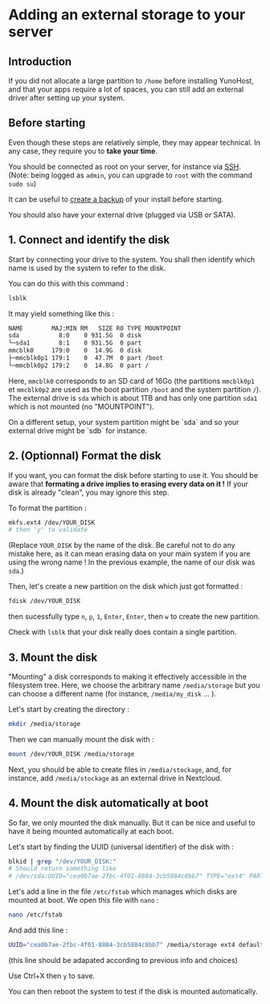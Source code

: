 # Adding an external storage to your server

## Introduction

If you did not allocate a large partition to `/home` before installing YunoHost, and that your apps require a lot of spaces, you can still add an external driver after setting up your system.

## Before starting

Even though these steps are relatively simple, they may appear technical. In any case, they require you to **take your time**.

You should be connected as root on your server, for instance via [SSH](/ssh). (Note: being logged as `admin`, you can upgrade to `root` with the command `sudo su`)

It can be useful to [create a backup](/backup) of your install before starting.

You should also have your external drive (plugged via USB or SATA).

## 1. Connect and identify the disk

Start by connecting your drive to the system. You shall then identify which name is used by the system to refer to the disk.

You can do this with this command :

```bash
lsblk
```

It may yield something like this :

```bash
NAME        MAJ:MIN RM   SIZE RO TYPE MOUNTPOINT
sda           8:0    0 931.5G  0 disk 
└─sda1        8:1    0 931.5G  0 part 
mmcblk0     179:0    0  14.9G  0 disk 
├─mmcblk0p1 179:1    0  47.7M  0 part /boot
└─mmcblk0p2 179:2    0  14.8G  0 part /
```

Here, `mmcblk0` corresponds to an SD card of 16Go (the partitions `mmcblk0p1` et `mmcblk0p2` are used as the boot partition `/boot` and the system partition `/`). The external drive is `sda` which is about 1TB and has only one partition `sda1` which is not mounted (no "MOUNTPOINT").

<div class="alert alert-warning" markdown="1">
<span class="glyphicon glyphicon-warning-sign"></span> On a different setup, your system partition might be `sda` and so your external drive might be `sdb` for instance.
</div>

## 2. (Optionnal) Format the disk

If you want, you can format the disk before starting to use it. You should be aware that **formating a drive implies to erasing every data on it !** If your disk is already "clean", you may ignore this step.

To format the partition :

```bash
mkfs.ext4 /dev/YOUR_DISK
# then 'y' to validate
```

(Replace `YOUR_DISK` by the name of the disk. Be careful not to do any mistake here, as it can mean erasing data on your main system if you are using the wrong name ! In the previous example, the name of our disk was `sda`.)

Then, let's create a new partition on the disk which just got formatted :

```bash
fdisk /dev/YOUR_DISK
```

then sucessfully type `n`, `p`, `1`, `Enter`, `Enter`, then `w` to create the new partition.

Check with `lsblk` that your disk really does contain a single partition.

## 3. Mount the disk

"Mounting" a disk corresponds to making it effectively accessible in the filesystem tree. Here, we choose the arbitrary name `/media/storage` but you can choose a different name (for instance, `/media/my_disk` ... ).

Let's start by creating the directory :

```bash
mkdir /media/storage
```

Then we can manually mount the disk with :

```bash
mount /dev/YOUR_DISK /media/storage
```

Next, you should be able to create files in `/media/stockage`, and, for instance, add `/media/stockage` as an external drive in Nextcloud.

## 4. Mount the disk automatically at boot

So far, we only mounted the disk manually. But it can be nice and useful to have it being mounted automatically at each boot.

Let's start by finding the UUID (universal identifier) of the disk with :

```bash
blkid | grep "/dev/YOUR_DISK:"
# Should return something like
# /dev/sda:UUID="cea0b7ae-2fbc-4f01-8884-3cb5884c8bb7" TYPE="ext4" PARTUUID="34e4b02c-02"
```

Let's add a line in the file `/etc/fstab` which manages which disks are mounted at boot. We open this file with `nano` :
 
```bash
nano /etc/fstab
```

And add this line :

```bash
UUID="cea0b7ae-2fbc-4f01-8884-3cb5884c8bb7" /media/storage ext4 defaults,nofail 0 0
```

(this line should be adapated according to previous info and choices)

Use Ctrl+X then `y` to save.

You can then reboot the system to test if the disk is mounted automatically.

